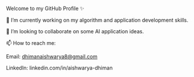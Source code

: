 Welcome to my GitHub Profile ✨

🔭 I’m currently working on my algorithm and application development skills.

👯 I’m looking to collaborate on some AI application ideas.

📫 How to reach me: 

Email: dhimanaishwarya8@gmail.com

LinkedIn:   linkedin.com/in/aishwarya-dhiman 


